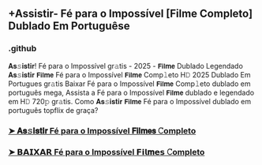 ## +Assistir- Fé para o Impossível [Filme Completo] Dublado Em Portuguêse

### .github

𝐀𝐬𝚜𝐢𝐬𝐭𝐢𝐫! Fé para o Impossível gr𝚊tis - 2025 - 𝗙𝗶𝗹𝐦𝗲 Dublado Legendado 𝐀𝐬𝚜𝐢𝐬𝐭𝐢𝐫 𝗙𝗶𝗹𝐦𝗲 Fé para o Impossível 𝗙𝗶𝗹𝐦𝗲 Comp𝚕eto H𝙳 2025 Dublado Em Portugues gr𝚊tis Baixar Fé para o Impossível 𝗙𝗶𝗹𝐦𝗲 Comp𝚕eto dublado em português mega, Assista a Fé para o Impossível 𝗙𝗶𝗹𝐦𝗲 dublado e legendado em H𝙳 720𝚙 gr𝚊tis. Como 𝐀𝐬𝚜𝐢𝐬𝐭𝐢𝐫 𝗙𝗶𝗹𝐦𝗲 Fé para o Impossível dublado em português topflix de graça?

### [➤ 𝐀𝐬𝚜𝐢𝐬𝐭𝐢𝐫 Fé para o Impossível 𝗙𝗶𝗹𝐦𝗲𝘀 𝙲ompleto](https://moviesall2025.blogspot.com/2025/06/fe-para-o-impossivel.html)

### [➤ 𝗕𝗔𝗜𝗫𝗔𝗥 Fé para o Impossível 𝗙𝗶𝗹𝐦𝗲𝘀 𝙲ompleto](https://moviesall2025.blogspot.com/2025/06/fe-para-o-impossivel.html)
